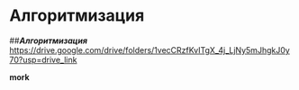 # Алгоритмизация
##***Алгоритмизация***
https://drive.google.com/drive/folders/1vecCRzfKvITgX_4j_LjNy5mJhgkJ0y70?usp=drive_link

**mork**
